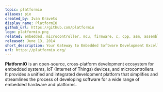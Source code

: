 ```yaml
---
topic: platformio
aliases: pio
created_by: Ivan Kravets
display_name: PlatformIO
github_url: https://github.com/platformio
logo: platformio.png
related: embedded, microcontroller, mcu, firmware, c, cpp, asm, assembly, compiler, make, cmake, ide, package-manager, libraries, packages, avr, arm, risc-v, iot, rtos, zephyr, arduino, freertos, esp8266, esp32, stm32
released: June 13, 2014
short_description: Your Gateway to Embedded Software Development Excellence.
url: https://platformio.org/
---
```

**PlatformIO** is an open-source, cross-platform development ecosystem for embedded systems, IoT (Internet of Things) devices, and microcontrollers. It provides a unified and integrated development platform that simplifies and streamlines the process of developing software for a wide range of embedded hardware and platforms.
